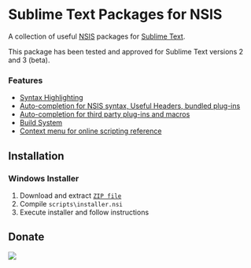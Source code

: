 # Sublime Text Packages for NSIS

A collection of useful [NSIS](http://nsis.sourceforge.net) packages for [Sublime Text](http://www.sublimetext.com/). 

This package has been tested and approved for Sublime Text versions 2 and 3 (beta).

### Features
* [Syntax Highlighting](https://github.com/SublimeText/NSIS)
* [Auto-completion for NSIS syntax, Useful Headers, bundled plug-ins](https://github.com/idleberg/NSIS-Sublime-Text)
* [Auto-completion for third party plug-ins and macros](https://github.com/idleberg/NSIS-Sublime-Text-Addons)
* [Build System](http://nsis.sourceforge.net/Sublime_Text_Build_System_for_NSIS)
* [Context menu for online scripting reference](https://github.com/idleberg/NSIS-Sublime-Text-Menu)

## Installation

### Windows Installer
1. Download and extract [`ZIP file`](https://github.com/NSIS-Handbook/Tools/archive/master.zip)
2. Compile `scripts\installer.nsi`
3. Execute installer and follow instructions

## Donate

[<img src="https://raw.github.com/balupton/flattr-buttons/master/badge-89x18.gif" />](https://flattr.com/submit/auto?user_id=idleberg&url=https://github.com/NSIS-Handbook/Tools/tree/master/Sublime%20Text/&title=Sublime-Text&description=Sublime%20Text%20packages%20for%20Nullsoft%20Scriptable%20Install%20System&language=en_GB&tags=nsis,sublimetext,plugins,completions,auto-complete,syntax-highlight,build-tools,build-system,compile&hidden=0&category=software)
